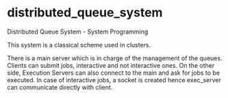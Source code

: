 # distributed_queue_system

Distributed Queue System - System Programming

This system is a classical scheme used in clusters. 

There is a main server which is in charge of the management of the queues. Clients can submit jobs, interactive and not interactive ones. On the other side, Execution Servers can also connect to the main and ask for jobs to be executed. In case of interactive jobs, a socket is created hence exec_server can communicate directly with client.
